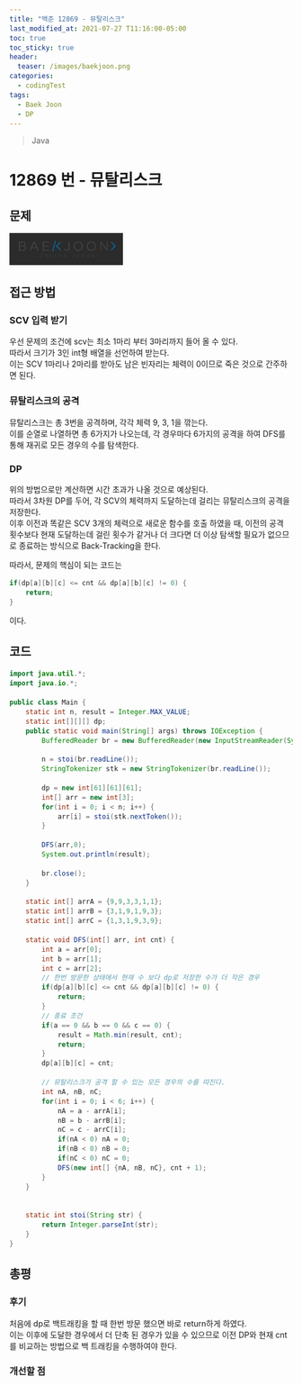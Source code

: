 ```yaml
---
title: "백준 12869 - 뮤탈리스크"
last_modified_at: 2021-07-27 T11:16:00-05:00
toc: true
toc_sticky: true
header:
  teaser: /images/baekjoon.png
categories:
  - codingTest
tags:
  - Baek Joon
  - DP
---
```


> Java

# 12869 번 - 뮤탈리스크

## 문제

[<img src="/images/baekjoon.png" width="40%" height="40%">](https://www.acmicpc.net/problem/12869)

## 접근 방법

### SCV 입력 받기
우선 문제의 조건에 scv는 최소 1마리 부터 3마리까지 들어 올 수 있다.  
따라서 크기가 3인 int형 배열을 선언하여 받는다.  
이는 SCV 1마리나 2마리를 받아도 남은 빈자리는 체력이 0이므로 죽은 것으로 간주하면 된다.

### 뮤탈리스크의 공격
뮤탈리스크는 총 3번을 공격하며, 각각 체력 9, 3, 1을 깎는다.  
이를 순열로 나열하면 총 6가지가 나오는데, 각 경우마다 6가지의 공격을 하여 DFS를 통해 재귀로 모든 경우의 수를 탐색한다. 

### DP
위의 방법으로만 계산하면 시간 초과가 나올 것으로 예상된다.  
따라서 3차원 DP를 두어, 각 SCV의 체력까지 도달하는데 걸리는 뮤탈리스크의 공격을 저장한다.  
이후 이전과 똑같은 SCV 3개의 체력으로 새로운 함수를 호출 하였을 때, 이전의 공격 횟수보다 현재 도달하는데 걸린 횟수가 같거나 더 크다면 더 이상 탐색할 필요가 없으므로 종료하는 방식으로 Back-Tracking을 한다.

따라서, 문제의 핵심이 되는 코드는
```java
if(dp[a][b][c] <= cnt && dp[a][b][c] != 0) {
	return;
}
```
이다.
## 코드

```java
import java.util.*;
import java.io.*;

public class Main {
	static int n, result = Integer.MAX_VALUE;
	static int[][][] dp;
	public static void main(String[] args) throws IOException {
		BufferedReader br = new BufferedReader(new InputStreamReader(System.in));
    	
    	n = stoi(br.readLine());
    	StringTokenizer stk = new StringTokenizer(br.readLine());
    	
    	dp = new int[61][61][61];
    	int[] arr = new int[3];
    	for(int i = 0; i < n; i++) {
    		arr[i] = stoi(stk.nextToken());
    	}
    	
    	DFS(arr,0);
    	System.out.println(result);
    	
    	br.close();
	}
	
	static int[] arrA = {9,9,3,3,1,1};
	static int[] arrB = {3,1,9,1,9,3};
	static int[] arrC = {1,3,1,9,3,9};
	
	static void DFS(int[] arr, int cnt) {
		int a = arr[0];
		int b = arr[1];
		int c = arr[2];
		// 한번 방문한 상태에서 현재 수 보다 dp로 저장한 수가 더 작은 경우 
		if(dp[a][b][c] <= cnt && dp[a][b][c] != 0) {
			return;
		}
		// 종료 조건
		if(a == 0 && b == 0 && c == 0) {
			result = Math.min(result, cnt);
			return;
		}
		dp[a][b][c] = cnt;
		
		// 뮤탈리스크가 공격 할 수 있는 모든 경우의 수를 따진다.
		int nA, nB, nC;
		for(int i = 0; i < 6; i++) {
			nA = a - arrA[i];
			nB = b - arrB[i];
			nC = c - arrC[i];
			if(nA < 0) nA = 0;
			if(nB < 0) nB = 0;
			if(nC < 0) nC = 0;
			DFS(new int[] {nA, nB, nC}, cnt + 1);
		}
	}
	
	
	static int stoi(String str) {
    	return Integer.parseInt(str);
    }
}
```

## 총평

### 후기
처음에 dp로 백트래킹을 할 때 한번 방문 했으면 바로 return하게 하였다.  
이는 이후에 도달한 경우에서 더 단축 된 경우가 있을 수 있으므로 이전 DP와 현재 cnt를 비교하는 방법으로 백 트래킹을 수행하여야 한다.  

### 개선할 점

<!-- ★
<img src="/images/codingTest/bj/문제번호.PNG" width="40%" height="40%">

-->
